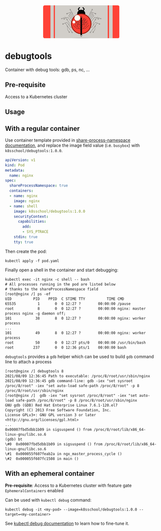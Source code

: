 <p align="center"><img alt="kind" src="./logo/logo.png" width="50%" /></p>

# debugtools
Container with debug tools: gdb, ps, nc, ...

## Pre-requisite

Access to a Kubernetes cluster

## Usage

## With a regular container

Use container template provided in [share-process-namespace documentation], and replace the image field value (i.e. `busybox`) with `k8sschool/debugtools:1.0.0`.

```yaml
apiVersion: v1
kind: Pod
metadata:
  name: nginx
spec:
  shareProcessNamespace: true
  containers:
  - name: nginx
    image: nginx
  - name: shell
    image: k8sschool/debugtools:1.0.0
    securityContext:
      capabilities:
        add:
        - SYS_PTRACE
    stdin: true
    tty: true
```

Then create the pod:

```shell
kubectl apply -f pod.yaml
```

Finally open a shell in the container and start debugging:

```shell
kubectl exec -it nginx -c shell -- bash
# All processes running in the pod are listed below
# thanks to the shareProcessNamespace field
[root@nginx /] ps -ef
UID          PID    PPID  C STIME TTY          TIME CMD
65535          1       0  0 12:27 ?        00:00:00 /pause
root           8       0  0 12:27 ?        00:00:00 nginx: master process nginx -g daemon off;
101           38       8  0 12:27 ?        00:00:00 nginx: worker process
...
101           49       8  0 12:27 ?        00:00:00 nginx: worker process
root          50       0  0 12:27 pts/0    00:00:00 /usr/bin/bash
root         237       0  0 12:36 pts/1    00:00:00 bash
```

`debugtools` provides a `gdb` helper which can be used to build `gdb` command line to attach a process

```shell
[root@nginx /] debugtools 8
2021/08/09 12:36:45 Path to executable: /proc/8/root/usr/sbin/nginx
2021/08/09 12:36:45 gdb command-line: gdb -iex "set sysroot /proc/8/root" -iex "set auto-load safe-path /proc/8/root" -p 8 /proc/8/root/usr/sbin/nginx
[root@nginx /]  gdb -iex "set sysroot /proc/8/root" -iex "set auto-load safe-path /proc/8/root" -p 8 /proc/8/root/usr/sbin/nginx
GNU gdb (GDB) Red Hat Enterprise Linux 7.6.1-120.el7
Copyright (C) 2013 Free Software Foundation, Inc.
License GPLv3+: GNU GPL version 3 or later <http://gnu.org/licenses/gpl.html>
...
0x00007fbd5dbb1b09 in sigsuspend () from /proc/8/root/lib/x86_64-linux-gnu/libc.so.6
(gdb) bt
\#0  0x00007fbd5dbb1b09 in sigsuspend () from /proc/8/root/lib/x86_64-linux-gnu/libc.so.6
\#1  0x000055f607feab2a in ngx_master_process_cycle ()
\#2  0x000055f607fc1508 in main ()
```



## With an ephemeral container

**Pre-requisite**: Access to a Kubernetes cluster with feature gate `EphemeralContainers` enabled

Can be used with `kubectl debug` command:

```shell
kubectl debug -it <my-pod> --image=k8sschool/debugtools:1.0.0 --target=<my-container>
```

See [kubectl debug documentation] to learn how to fine-tune it.

[kubectl debug documentation]: https://kubernetes.io/docs/tasks/debug-application-cluster/debug-running-pod/

[share-process-namespace documentation]: https://kubernetes.io/docs/tasks/configure-pod-container/share-process-namespace/
